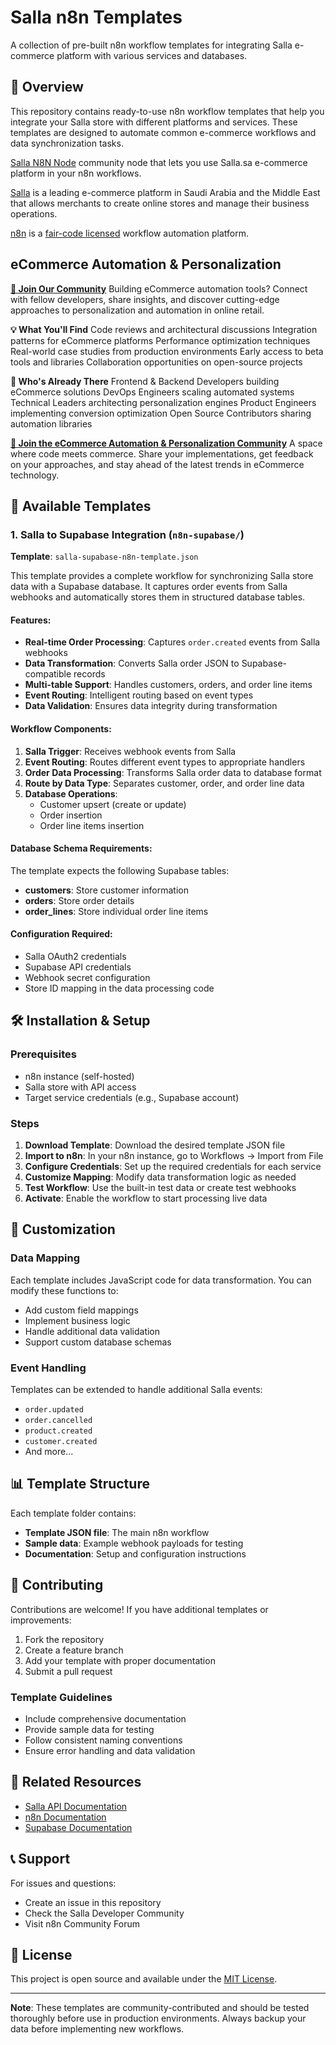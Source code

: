 # Salla n8n Templates

A collection of pre-built n8n workflow templates for integrating Salla e-commerce platform with various services and databases.

## 🚀 Overview

This repository contains ready-to-use n8n workflow templates that help you integrate your Salla store with different platforms and services. These templates are designed to automate common e-commerce workflows and data synchronization tasks.

[Salla N8N Node](https://www.npmjs.com/package/n8n-nodes-salla) community node that lets you use Salla.sa e-commerce platform in your n8n workflows.

[Salla](https://salla.sa/) is a leading e-commerce platform in Saudi Arabia and the Middle East that allows merchants to create online stores and manage their business operations.

[n8n](https://n8n.partnerlinks.io/4wjly6af9vki) is a [fair-code licensed](https://docs.n8n.io/reference/license/) workflow automation platform.

## eCommerce Automation & Personalization
**[🚀 Join Our Community](https://www.linkedin.com/groups/10153121/)**
Building eCommerce automation tools? Connect with fellow developers, share insights, and discover cutting-edge approaches to personalization and automation in online retail.

**💡 What You'll Find**
Code reviews and architectural discussions
Integration patterns for eCommerce platforms
Performance optimization techniques
Real-world case studies from production environments
Early access to beta tools and libraries
Collaboration opportunities on open-source projects

**🤝 Who's Already There**
Frontend & Backend Developers building eCommerce solutions
DevOps Engineers scaling automated systems
Technical Leaders architecting personalization engines
Product Engineers implementing conversion optimization
Open Source Contributors sharing automation libraries


**[🔗 Join the eCommerce Automation & Personalization Community](https://www.linkedin.com/groups/10153121/)**
A space where code meets commerce. Share your implementations, get feedback on your approaches, and stay ahead of the latest trends in eCommerce technology.

## 📁 Available Templates

### 1. Salla to Supabase Integration (`n8n-supabase/`)

**Template**: `salla-supabase-n8n-template.json`

This template provides a complete workflow for synchronizing Salla store data with a Supabase database. It captures order events from Salla webhooks and automatically stores them in structured database tables.

#### Features:
- **Real-time Order Processing**: Captures `order.created` events from Salla webhooks
- **Data Transformation**: Converts Salla order JSON to Supabase-compatible records
- **Multi-table Support**: Handles customers, orders, and order line items
- **Event Routing**: Intelligent routing based on event types
- **Data Validation**: Ensures data integrity during transformation

#### Workflow Components:
1. **Salla Trigger**: Receives webhook events from Salla
2. **Event Routing**: Routes different event types to appropriate handlers
3. **Order Data Processing**: Transforms Salla order data to database format
4. **Route by Data Type**: Separates customer, order, and order line data
5. **Database Operations**:
   - Customer upsert (create or update)
   - Order insertion
   - Order line items insertion

#### Database Schema Requirements:
The template expects the following Supabase tables:

- **customers**: Store customer information
- **orders**: Store order details
- **order_lines**: Store individual order line items

#### Configuration Required:
- Salla OAuth2 credentials
- Supabase API credentials
- Webhook secret configuration
- Store ID mapping in the data processing code

## 🛠️ Installation & Setup

### Prerequisites
- n8n instance (self-hosted)
- Salla store with API access
- Target service credentials (e.g., Supabase account)

### Steps
1. **Download Template**: Download the desired template JSON file
2. **Import to n8n**: In your n8n instance, go to Workflows → Import from File
3. **Configure Credentials**: Set up the required credentials for each service
4. **Customize Mapping**: Modify data transformation logic as needed
5. **Test Workflow**: Use the built-in test data or create test webhooks
6. **Activate**: Enable the workflow to start processing live data

## 🔧 Customization

### Data Mapping
Each template includes JavaScript code for data transformation. You can modify these functions to:
- Add custom field mappings
- Implement business logic
- Handle additional data validation
- Support custom database schemas

### Event Handling
Templates can be extended to handle additional Salla events:
- `order.updated`
- `order.cancelled`
- `product.created`
- `customer.created`
- And more...

## 📊 Template Structure

Each template folder contains:
- **Template JSON file**: The main n8n workflow
- **Sample data**: Example webhook payloads for testing
- **Documentation**: Setup and configuration instructions

## 🤝 Contributing

Contributions are welcome! If you have additional templates or improvements:

1. Fork the repository
2. Create a feature branch
3. Add your template with proper documentation
4. Submit a pull request

### Template Guidelines
- Include comprehensive documentation
- Provide sample data for testing
- Follow consistent naming conventions
- Ensure error handling and data validation

## 🔗 Related Resources

- [Salla API Documentation](https://docs.salla.dev/)
- [n8n Documentation](https://docs.n8n.io/)
- [Supabase Documentation](https://supabase.com/docs)

## 📞 Support

For issues and questions:
- Create an issue in this repository
- Check the Salla Developer Community
- Visit n8n Community Forum

## 📄 License

This project is open source and available under the [MIT License](LICENSE).

---

**Note**: These templates are community-contributed and should be tested thoroughly before use in production environments. Always backup your data before implementing new workflows. 
